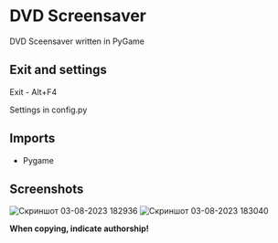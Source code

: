 # DVD Screensaver
DVD Sceensaver written in PyGame

## Exit and settings
Exit - Alt+F4

Settings in config.py

## Imports
- Pygame

## Screenshots
![Скриншот 03-08-2023 182936](https://github.com/bolgaro4ka/dvd_screensaver/assets/123888141/c59e8983-e7e0-44a4-8cf4-b5edd7e33b43)
![Скриншот 03-08-2023 183040](https://github.com/bolgaro4ka/dvd_screensaver/assets/123888141/321945c3-b625-49c9-a4a4-342876ad0ad7)


**When copying, indicate authorship!**
